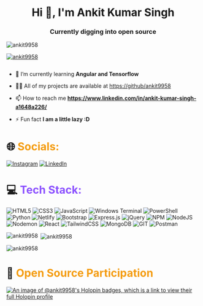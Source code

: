 <h1 align="center">Hi 👋, I'm Ankit Kumar Singh</h1>
<h3 align="center">Currently digging into open source</h3>

<p align="left"> <img src="https://komarev.com/ghpvc/?username=ankit9958&label=Profile%20views&color=0e75b6&style=flat" alt="ankit9958" /> </p>

<p align="left"> <a href="https://github.com/ryo-ma/github-profile-trophy"><img src="https://github-profile-trophy.vercel.app/?username=ankit9958" alt="ankit9958" /></a> </p>

<p align="left"> <a href="https://twitter.com/" target="blank"><img src="https://img.shields.io/twitter/follow/?logo=twitter&style=for-the-badge" alt="" /></a> </p>

- 🌱 I’m currently learning **Angular and Tensorflow**

- 👨‍💻 All of my projects are available at [https://github/ankit9958](https://github/ankit9958)

- 📫 How to reach me **https://www.linkedin.com/in/ankit-kumar-singh-a1648a226/**

- ⚡ Fun fact **I am a little lazy :D**

# 🌐 <span style="color: #f49c10;"> Socials: </span>
[![Instagram](https://img.shields.io/badge/Instagram-%23E4405F.svg?logo=Instagram&logoColor=white)](https://instagram.com/ankit_avg) [![LinkedIn](https://img.shields.io/badge/LinkedIn-%230077B5.svg?logo=linkedin&logoColor=white)](https://linkedin.com/in/ankit-kumar-singh-a1648a226)


 # 💻 <span style="color: #8c52ff;">Tech Stack: </span>
![HTML5](https://img.shields.io/badge/html5-%23E34F26.svg?style=for-the-badge&logo=html5&logoColor=white) ![CSS3](https://img.shields.io/badge/css3-%231572B6.svg?style=for-the-badge&logo=css3&logoColor=white) ![JavaScript](https://img.shields.io/badge/javascript-%23323330.svg?style=for-the-badge&logo=javascript&logoColor=%23F7DF1E) ![Windows Terminal](https://img.shields.io/badge/Windows%20Terminal-%234D4D4D.svg?style=for-the-badge&logo=windows-terminal&logoColor=white) ![PowerShell](https://img.shields.io/badge/PowerShell-%235391FE.svg?style=for-the-badge&logo=powershell&logoColor=white) ![Python](https://img.shields.io/badge/python-3670A0?style=for-the-badge&logo=python&logoColor=ffdd54) ![Netlify](https://img.shields.io/badge/netlify-%23000000.svg?style=for-the-badge&logo=netlify&logoColor=#00C7B7) ![Bootstrap](https://img.shields.io/badge/bootstrap-%238511FA.svg?style=for-the-badge&logo=bootstrap&logoColor=white) ![Express.js](https://img.shields.io/badge/express.js-%23404d59.svg?style=for-the-badge&logo=express&logoColor=%2361DAFB) ![jQuery](https://img.shields.io/badge/jquery-%230769AD.svg?style=for-the-badge&logo=jquery&logoColor=white) ![NPM](https://img.shields.io/badge/NPM-%23CB3837.svg?style=for-the-badge&logo=npm&logoColor=white) ![NodeJS](https://img.shields.io/badge/node.js-6DA55F?style=for-the-badge&logo=node.js&logoColor=white) ![Nodemon](https://img.shields.io/badge/NODEMON-%23323330.svg?style=for-the-badge&logo=nodemon&logoColor=%BBDEAD) ![React](https://img.shields.io/badge/react-%2320232a.svg?style=for-the-badge&logo=react&logoColor=%2361DAFB) ![TailwindCSS](https://img.shields.io/badge/tailwindcss-%2338B2AC.svg?style=for-the-badge&logo=tailwind-css&logoColor=white) ![MongoDB](https://img.shields.io/badge/MongoDB-%234ea94b.svg?style=for-the-badge&logo=mongodb&logoColor=white) ![GIT](https://img.shields.io/badge/Git-fc6d26?style=for-the-badge&logo=git&logoColor=white) ![Postman](https://img.shields.io/badge/Postman-FF6C37?style=for-the-badge&logo=postman&logoColor=white)
<p><img align="left" src="https://github-readme-stats.vercel.app/api/top-langs?username=ankit9958&show_icons=true&locale=en&layout=compact" alt="ankit9958" /></p>

<p>&nbsp;<img align="center" src="https://github-readme-stats.vercel.app/api?username=ankit9958&show_icons=true&locale=en" alt="ankit9958" /></p>

<p><img align="center" src="https://github-readme-streak-stats.herokuapp.com/?user=ankit9958&" alt="ankit9958" /></p>

# 📂 <span style="color: #f49c10;">Open Source Participation </span>
[![An image of @ankit9958's Holopin badges, which is a link to view their full Holopin profile](https://holopin.me/ankit9958)](https://holopin.io/@ankit9958)

